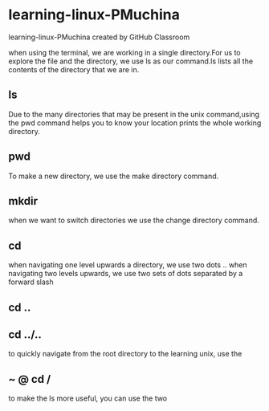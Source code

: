 # learning-linux-PMuchina
learning-linux-PMuchina created by GitHub Classroom


when using the terminal, we are working in a single directory.For us to explore the file and the directory, 
we use ls as our command.ls lists all the contents of the directory that we are in.
## ls

Due to the many directories that may be present in the unix command,using the pwd command helps you to know your location
prints the whole working directory.
## pwd 

To make a new directory, we use the make directory command.
## mkdir 

when we want to switch directories we use the change directory command.
## cd 

when navigating one level upwards a directory, we use two dots .. when navigating two levels upwards, we use two sets
of dots separated by a forward slash
## cd ..
## cd ../..

to quickly navigate from the root directory to the learning unix, use the
## ~ @ cd /

to make the ls more useful, you can use the two

